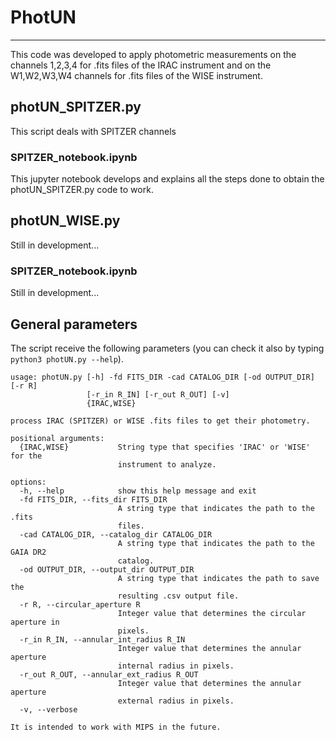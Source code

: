 # PhotUN 

---

This code was developed to apply photometric measurements on the channels 1,2,3,4 for .fits files of the IRAC instrument and on the W1,W2,W3,W4 channels for .fits files of the WISE instrument.

## photUN_SPITZER.py

This script deals with SPITZER channels

### SPITZER_notebook.ipynb

This jupyter notebook develops and explains all the steps done to obtain the photUN_SPITZER.py code to work.

## photUN_WISE.py

Still in development...

### SPITZER_notebook.ipynb

Still in development...

## General parameters

The script receive the following parameters (you can check it also by typing `python3 photUN.py --help`).

```
usage: photUN.py [-h] -fd FITS_DIR -cad CATALOG_DIR [-od OUTPUT_DIR] [-r R]
                 [-r_in R_IN] [-r_out R_OUT] [-v]
                 {IRAC,WISE}

process IRAC (SPITZER) or WISE .fits files to get their photometry.

positional arguments:
  {IRAC,WISE}           String type that specifies 'IRAC' or 'WISE' for the
                        instrument to analyze.

options:
  -h, --help            show this help message and exit
  -fd FITS_DIR, --fits_dir FITS_DIR
                        A string type that indicates the path to the .fits
                        files.
  -cad CATALOG_DIR, --catalog_dir CATALOG_DIR
                        A string type that indicates the path to the GAIA DR2
                        catalog.
  -od OUTPUT_DIR, --output_dir OUTPUT_DIR
                        A string type that indicates the path to save the
                        resulting .csv output file.
  -r R, --circular_aperture R
                        Integer value that determines the circular aperture in
                        pixels.
  -r_in R_IN, --annular_int_radius R_IN
                        Integer value that determines the annular aperture
                        internal radius in pixels.
  -r_out R_OUT, --annular_ext_radius R_OUT
                        Integer value that determines the annular aperture
                        external radius in pixels.
  -v, --verbose

It is intended to work with MIPS in the future.
```